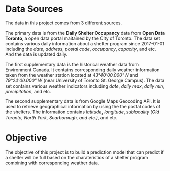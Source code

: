 # Data Sources

The data in this project comes from 3 different sources. 

The primary data is from the **Daily Shelter Occupancy** data from **Open Data Toronto**, a open data portal maitained by the City of Toronto. The data set contains various daily information about a shelter program since 2017-01-01 including the *date*, *address*, *postal code*, *occupancy*, *capacity*, and etc. And the data is updated daily.

The first supplementary data is the historical weather data from Environment Canada. It contains corresponding daily weather information taken from the weather station located at *43°40'00.000" N* and *79°24'00.000" W* (near University of Toronto St. George Campus). The data set contains various weather indicators including *date*, *daily max*, *daily min*, *precipitation*, and etc.

The second supplementary data is from Google Maps Geocoding API. It is used to retrieve geographical information by using the the postal codes of the shelters. The information contains *latitude*, *longitude*, *sublocality (Old Toronto, North York, Scarborough, and etc.)*, and etc.

# Objective

The objective of this project is to build a prediction model that can predict if a shelter will be full based on the charateristics of a shelter program combining with corresponding weather data.